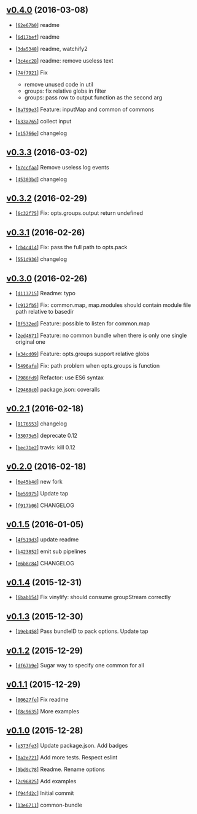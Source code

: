<!-- 7be0f64 1457441745000 -->

## [v0.4.0](https://github.com/reducejs/common-bundle/commit/7be0f64) (2016-03-08)

* [[`62e67b0`](https://github.com/reducejs/common-bundle/commit/62e67b0)] readme

* [[`6d17bef`](https://github.com/reducejs/common-bundle/commit/6d17bef)] readme

* [[`3da5348`](https://github.com/reducejs/common-bundle/commit/3da5348)] readme, watchify2

* [[`3c4ec28`](https://github.com/reducejs/common-bundle/commit/3c4ec28)] readme: remove useless text

* [[`74f7921`](https://github.com/reducejs/common-bundle/commit/74f7921)] Fix

    
    * remove unused code in util
    * groups: fix relative globs in filter
    * groups: pass row to output function as the second arg

* [[`8a799e3`](https://github.com/reducejs/common-bundle/commit/8a799e3)] Feature: inputMap and common of commons

* [[`633a765`](https://github.com/reducejs/common-bundle/commit/633a765)] collect input

* [[`e15766e`](https://github.com/reducejs/common-bundle/commit/e15766e)] changelog

## [v0.3.3](https://github.com/reducejs/common-bundle/commit/44a15a1) (2016-03-02)

* [[`67ccfaa`](https://github.com/reducejs/common-bundle/commit/67ccfaa)] Remove useless log events

* [[`45303bd`](https://github.com/reducejs/common-bundle/commit/45303bd)] changelog

## [v0.3.2](https://github.com/reducejs/common-bundle/commit/eb76449) (2016-02-29)

* [[`6c32f75`](https://github.com/reducejs/common-bundle/commit/6c32f75)] Fix: opts.groups.output return undefined

## [v0.3.1](https://github.com/reducejs/common-bundle/commit/c30dd73) (2016-02-26)

* [[`cb4c414`](https://github.com/reducejs/common-bundle/commit/cb4c414)] Fix: pass the full path to opts.pack

* [[`551d936`](https://github.com/reducejs/common-bundle/commit/551d936)] changelog

## [v0.3.0](https://github.com/reducejs/common-bundle/commit/6078001) (2016-02-26)

* [[`d113715`](https://github.com/reducejs/common-bundle/commit/d113715)] Readme: typo

* [[`c912fb5`](https://github.com/reducejs/common-bundle/commit/c912fb5)] Fix: common.map, map.modules should contain module file path relative to basedir

* [[`8f532ed`](https://github.com/reducejs/common-bundle/commit/8f532ed)] Feature: possible to listen for common.map

* [[`2ed4671`](https://github.com/reducejs/common-bundle/commit/2ed4671)] Feature: no common bundle when there is only one single original one

* [[`e34cd09`](https://github.com/reducejs/common-bundle/commit/e34cd09)] Feature: opts.groups support relative globs

* [[`5496afa`](https://github.com/reducejs/common-bundle/commit/5496afa)] Fix: path problem when opts.groups is function

* [[`7986fd9`](https://github.com/reducejs/common-bundle/commit/7986fd9)] Refactor: use ES6 syntax

* [[`29468c0`](https://github.com/reducejs/common-bundle/commit/29468c0)] package.json: coveralls

## [v0.2.1](https://github.com/reducejs/common-bundle/commit/54e55c8) (2016-02-18)

* [[`9176553`](https://github.com/reducejs/common-bundle/commit/9176553)] changelog

* [[`33073e5`](https://github.com/reducejs/common-bundle/commit/33073e5)] deprecate 0.12

* [[`bec71e2`](https://github.com/reducejs/common-bundle/commit/bec71e2)] travis: kill 0.12

## [v0.2.0](https://github.com/reducejs/common-bundle/commit/c5704b6) (2016-02-18)

* [[`6e45b4d`](https://github.com/reducejs/common-bundle/commit/6e45b4d)] new fork

* [[`6e59975`](https://github.com/reducejs/common-bundle/commit/6e59975)] Update tap

* [[`f917b06`](https://github.com/reducejs/common-bundle/commit/f917b06)] CHANGELOG

## [v0.1.5](https://github.com/reducejs/common-bundle/commit/b70575a) (2016-01-05)

* [[`4f519d3`](https://github.com/reducejs/common-bundle/commit/4f519d3)] update readme

* [[`b423852`](https://github.com/reducejs/common-bundle/commit/b423852)] emit sub pipelines

* [[`e6b8c84`](https://github.com/reducejs/common-bundle/commit/e6b8c84)] CHANGELOG

## [v0.1.4](https://github.com/reducejs/common-bundle/commit/80a377b) (2015-12-31)

* [[`6bab154`](https://github.com/reducejs/common-bundle/commit/6bab154)] Fix vinylify: should consume groupStream correctly

## [v0.1.3](https://github.com/reducejs/common-bundle/commit/2b0956b) (2015-12-30)

* [[`19eb458`](https://github.com/reducejs/common-bundle/commit/19eb458)] Pass bundleID to pack options. Update tap

## [v0.1.2](https://github.com/reducejs/common-bundle/commit/c28f20b) (2015-12-29)

* [[`df67b9e`](https://github.com/reducejs/common-bundle/commit/df67b9e)] Sugar way to specify one common for all

## [v0.1.1](https://github.com/reducejs/common-bundle/commit/fedc6e5) (2015-12-29)

* [[`00627fe`](https://github.com/reducejs/common-bundle/commit/00627fe)] Fix readme

* [[`f8c9635`](https://github.com/reducejs/common-bundle/commit/f8c9635)] More examples

## [v0.1.0](https://github.com/reducejs/common-bundle/commit/a11ca01) (2015-12-28)

* [[`e373fe3`](https://github.com/reducejs/common-bundle/commit/e373fe3)] Update package.json. Add badges

* [[`8a2e721`](https://github.com/reducejs/common-bundle/commit/8a2e721)] Add more tests. Respect eslint

* [[`9bd9c78`](https://github.com/reducejs/common-bundle/commit/9bd9c78)] Readme. Rename options

* [[`2c96825`](https://github.com/reducejs/common-bundle/commit/2c96825)] Add examples

* [[`f94fd2c`](https://github.com/reducejs/common-bundle/commit/f94fd2c)] Initial commit

* [[`13e6711`](https://github.com/reducejs/common-bundle/commit/13e6711)] common-bundle

